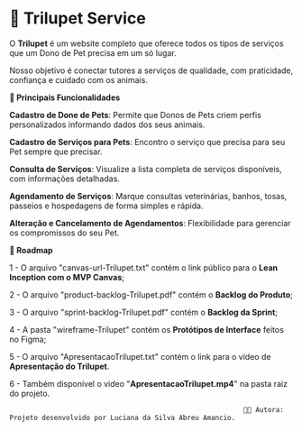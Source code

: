 # 🐾 Trilupet Service

O **Trilupet** é um website completo que oferece todos os tipos de serviços que um Dono de Pet precisa em um só lugar.

Nosso objetivo é conectar tutores a serviços de qualidade, com praticidade, confiança e cuidado com os animais.


**🌟 Principais Funcionalidades**

**Cadastro de Done de Pets**: Permite que Donos de Pets criem perfis personalizados informando dados dos seus animais.

**Cadastro de Serviços para Pets**: Encontro o serviço que precisa para seu Pet sempre que precisar.

**Consulta de Serviços**: Visualize a lista completa de serviços disponíveis, com informações detalhadas.

**Agendamento de Serviços**: Marque consultas veterinárias, banhos, tosas, passeios e hospedagens de forma simples e rápida.

**Alteração e Cancelamento de Agendamentos**: Flexibilidade para gerenciar os compromissos do seu Pet.


**📌 Roadmap**

1 - O arquivo "canvas-url-Trilupet.txt" contém o link público para o **Lean Inception com o MVP Canvas**;

2 - O arquivo "product-backlog-Trilupet.pdf" contém o **Backlog do Produto**;

3 - O arquivo "sprint-backlog-Trilupet.pdf" contém o **Backlog da Sprint**;

4 - A pasta "wireframe-Trilupet" contém os **Protótipos de Interface** feitos no Figma;

5 - O arquivo "ApresentacaoTrilupet.txt" contém o link para o vídeo de **Apresentação do Trilupet**. 

6 - Também disponível o video "**ApresentacaoTrilupet.mp4**" na pasta raiz do projeto.



                                                              👩‍💻 Autora: Projeto desenvolvido por Luciana da Silva Abreu Amancio.
